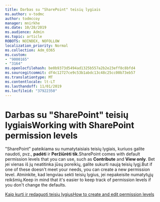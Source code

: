 ```yaml
---
title: Darbas su "SharePoint" teisių lygiais
ms.author: v-todmc
author: todmccoy
manager: mnirkhe
ms.date: 10/28/2019
ms.audience: Admin
ms.topic: article
ROBOTS: NOINDEX, NOFOLLOW
localization_priority: Normal
ms.collection: Adm_O365
ms.custom:
- "9000165"
- "3164"
ms.openlocfilehash: be0b9373d5494ad1325b557a2b2e23eff8c8bfd4
ms.sourcegitcommit: df4c12727ce9c53b1abdc13c48c25cc00b73eb57
ms.translationtype: MT
ms.contentlocale: lt-LT
ms.lasthandoff: 11/01/2019
ms.locfileid: "37922350"
---
```

# <a name="working-with-sharepoint-permission-levels"></a><span data-ttu-id="fccd7-102">Darbas su "SharePoint" teisių lygiais</span><span class="sxs-lookup"><span data-stu-id="fccd7-102">Working with SharePoint permission levels</span></span>

<span data-ttu-id="fccd7-103">"SharePoint" pateikiama su numatytaisiais teisių lygiais, kuriuos galite naudoti, pvz., **padėti** ir **Peržiūrėti tik**.</span><span class="sxs-lookup"><span data-stu-id="fccd7-103">SharePoint comes with default permission levels that you can use, such as **Contribute** and **View only**.</span></span> <span data-ttu-id="fccd7-104">Bet jei vienas iš jų neatitinka jūsų poreikių, galite sukurti naują teisių lygį.</span><span class="sxs-lookup"><span data-stu-id="fccd7-104">But if one of these doesn't meet your needs, you can create a new permission level.</span></span> <span data-ttu-id="fccd7-105">Atminkite, kad lengviau sekti teisių lygius, jei nepakeisite numatytųjų reikšmių.</span><span class="sxs-lookup"><span data-stu-id="fccd7-105">Keep in mind that it's easier to keep track of permission levels if you don't change the defaults.</span></span>

[<span data-ttu-id="fccd7-106">Kaip kurti ir redaguoti teisių lygius</span><span class="sxs-lookup"><span data-stu-id="fccd7-106">How to create and edit permission levels</span></span>](https://docs.microsoft.com/sharepoint/how-to-create-and-edit-permission-levels)